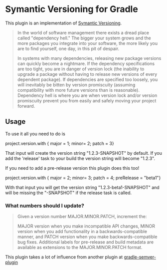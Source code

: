 # Symantic Versioning for Gradle

This plugin is an implementation of [Symantic Versioning](http://semver.org/). 

> In the world of software management there exists a dread place called "dependency hell." The bigger your system grows and the more packages you integrate into your software, the more likely you are to find yourself, one day, in this pit of despair.
> 
> In systems with many dependencies, releasing new package versions can quickly become a nightmare. If the dependency specifications are too tight, you are in danger of version lock (the inability to upgrade a package without having to release new versions of every dependent package). If dependencies are specified too loosely, you will inevitably be bitten by version promiscuity (assuming compatibility with more future versions than is reasonable). Dependency hell is where you are when version lock and/or version promiscuity prevent you from easily and safely moving your project forward.

## Usage 

To use it all you need to do is

  project.version.with { major = 1; minor= 2; patch = 3}

That input will create the version string "1.2.3-SNAPSHOT" by default. If you add the 'release' task to your build the version string will become "1.2.3".

If you need to add a pre-release version this plugin does this too!

  project.version.with { major = 2; minor= 3; patch = 4; preRelease = "beta1"}

With that input you will get the version string "1.2.3-beta1-SNAPSHOT" and will be missing the "-SNAPSHOT" if the release task is called.

### What numbers should I update?

> Given a version number MAJOR.MINOR.PATCH, increment the:
> 
> MAJOR version when you make incompatible API changes,
> MINOR version when you add functionality in a backwards-compatible manner, and
> PATCH version when you make backwards-compatible bug fixes.
> Additional labels for pre-release and build metadata are available as extensions to the MAJOR.MINOR.PATCH format.

This plugin takes a lot of influence from another plugin at [gradle-semver-plugin](https://github.com/foo4u/gradle-semver-plugin/blob/master/README.md)
